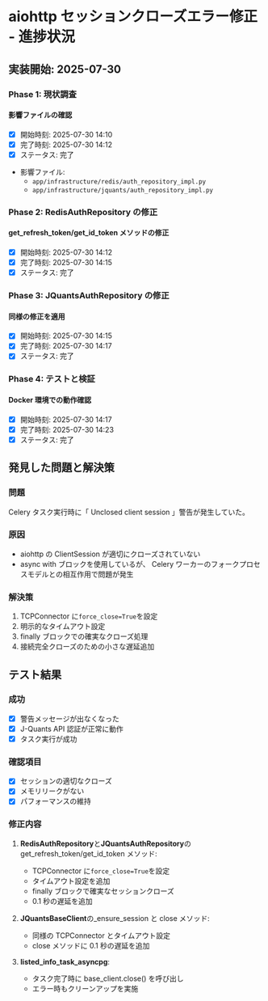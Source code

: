 # aiohttp セッションクローズエラー修正 - 進捗状況

## 実装開始: 2025-07-30

### Phase 1: 現状調査

#### 影響ファイルの確認
- [x] 開始時刻: 2025-07-30 14:10
- [x] 完了時刻: 2025-07-30 14:12
- [x] ステータス: 完了
- 影響ファイル:
  - `app/infrastructure/redis/auth_repository_impl.py`
  - `app/infrastructure/jquants/auth_repository_impl.py`

### Phase 2: RedisAuthRepository の修正

#### get_refresh_token/get_id_token メソッドの修正
- [x] 開始時刻: 2025-07-30 14:12
- [x] 完了時刻: 2025-07-30 14:15
- [x] ステータス: 完了

### Phase 3: JQuantsAuthRepository の修正

#### 同様の修正を適用
- [x] 開始時刻: 2025-07-30 14:15
- [x] 完了時刻: 2025-07-30 14:17
- [x] ステータス: 完了

### Phase 4: テストと検証

#### Docker 環境での動作確認
- [x] 開始時刻: 2025-07-30 14:17
- [x] 完了時刻: 2025-07-30 14:23
- [x] ステータス: 完了

## 発見した問題と解決策

### 問題
Celery タスク実行時に「 Unclosed client session 」警告が発生していた。

### 原因
- aiohttp の ClientSession が適切にクローズされていない
- async with ブロックを使用しているが、 Celery ワーカーのフォークプロセスモデルとの相互作用で問題が発生

### 解決策
1. TCPConnector に`force_close=True`を設定
2. 明示的なタイムアウト設定
3. finally ブロックでの確実なクローズ処理
4. 接続完全クローズのための小さな遅延追加

## テスト結果

### 成功
- [x] 警告メッセージが出なくなった
- [x] J-Quants API 認証が正常に動作
- [x] タスク実行が成功

### 確認項目
- [x] セッションの適切なクローズ
- [x] メモリリークがない
- [x] パフォーマンスの維持

### 修正内容
1. **RedisAuthRepository**と**JQuantsAuthRepository**の get_refresh_token/get_id_token メソッド:
   - TCPConnector に`force_close=True`を設定
   - タイムアウト設定を追加
   - finally ブロックで確実なセッションクローズ
   - 0.1 秒の遅延を追加

2. **JQuantsBaseClient**の_ensure_session と close メソッド:
   - 同様の TCPConnector とタイムアウト設定
   - close メソッドに 0.1 秒の遅延を追加

3. **listed_info_task_asyncpg**:
   - タスク完了時に base_client.close() を呼び出し
   - エラー時もクリーンアップを実施